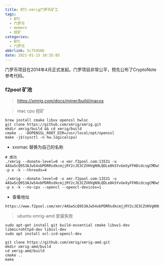 ```yaml
---
title: BTC-xmrig门罗币矿工
tags:
  - BTC
  - 门罗币
  - momero
  - 挖矿
categories:
  - BTC
  - 门罗币
abbrlink: 5c75450b
date: 2021-01-15 10:35:03
---
```

门罗币项目在2014年4月正式发起。门罗项目非常公平，预先公布了CryptoNote参考代码。
<!-- more -->

### f2pool 矿池
> https://xmrig.com/docs/miner/build/macos

> mac cpu 挖矿
```
brew install cmake libuv openssl hwloc
git clone https://github.com/xmrig/xmrig.git
mkdir xmrig/build && cd xmrig/build
cmake .. -DOPENSSL_ROOT_DIR=/usr/local/opt/openssl
make -j$(sysctl -n hw.logicalcpu)
```

* xxxmac 替换为自己的名称
```
# 成功
./xmrig --donate-level=0 -o xmr.f2pool.com:13531 -u 4ASwScQ953AJw54xbPDRRsdkcmjjRY2cJE3CZVHVgN9LQDLe8kSYvGeXyFFHDcdcsgCMDwShCn9faBhiNLS5pjso132KRSn.xxxmac -p x -k --threads=4

./xmrig --donate-level=0 -o xmr.f2pool.com:13531 -u 4ASwScQ953AJw54xbPDRRsdkcmjjRY2cJE3CZVHVgN9LQDLe8kSYvGeXyFFHDcdcsgCMDwShCn9faBhiNLS5pjso132KRSn.xxxmac -p x -k --no-cpu --opencl --opencl-devices=1

```

* 查看地址
```
https://www.f2pool.com/xmr/4ASwScQ953AJw54xbPDRRsdkcmjjRY2cJE3CZVHVgN9LQDLe8kSYvGeXyFFHDcdcsgCMDwShCn9faBhiNLS5pjso132KRSn
```


> ubuntu xmrig-amd 安装失败
```
sudo apt-get install git build-essential cmake libuv1-dev libmicrohttpd-dev libssl-dev
sudo apt install ocl-icd-opencl-dev

git clone https://github.com/xmrig/xmrig-amd.git
mkdir xmrig-amd/build
cd xmrig-amd/build
cmake ..
make
```